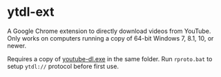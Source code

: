 # ytdl-ext

A Google Chrome extension to directly download videos from YouTube. Only works on computers running a copy of 64-bit Windows 7, 8.1, 10, or newer.

Requires a copy of [youtube-dl.exe](https://ytdl-org.github.io/youtube-dl/download.html) in the same folder. Run `rproto.bat` to setup `ytdl://` protocol before first use.
